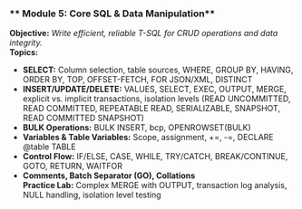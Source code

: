 ### ** Module 5: Core SQL & Data Manipulation**
**Objective:** *Write efficient, reliable T-SQL for CRUD operations and data integrity.*  
**Topics:**  
- **SELECT:** Column selection, table sources, WHERE, GROUP BY, HAVING, ORDER BY, TOP, OFFSET-FETCH, FOR JSON/XML, DISTINCT  
- **INSERT/UPDATE/DELETE:** VALUES, SELECT, EXEC, OUTPUT, MERGE, explicit vs. implicit transactions, isolation levels (READ UNCOMMITTED, READ COMMITTED, REPEATABLE READ, SERIALIZABLE, SNAPSHOT, READ COMMITTED SNAPSHOT)  
- **BULK Operations:** BULK INSERT, bcp, OPENROWSET(BULK)  
- **Variables & Table Variables:** Scope, assignment, +=, -=, DECLARE @table TABLE  
- **Control Flow:** IF/ELSE, CASE, WHILE, TRY/CATCH, BREAK/CONTINUE, GOTO, RETURN, WAITFOR  
- **Comments, Batch Separator (GO), Collations**  
**Practice Lab:** Complex MERGE with OUTPUT, transaction log analysis, NULL handling, isolation level testing
